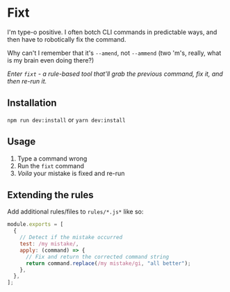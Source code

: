 # Fixt

I'm type-o positive. I often botch CLI commands in predictable ways, and then have to robotically fix the command.

Why can't I remember that it's `--amend`, not `--ammend` (two 'm's, really, what is my brain even doing there?)

_Enter `fixt` - a rule-based tool that'll grab the previous command, fix it, and then re-run it._

## Installation

`npm run dev:install` or `yarn dev:install`

## Usage

1. Type a command wrong
2. Run the `fixt` command
3. _Voila_ your mistake is fixed and re-run

## Extending the rules

Add additional rules/files to `rules/*.js*` like so:

```js
module.exports = [
  {
    // Detect if the mistake occurred
    test: /my mistake/,
    apply: (command) => {
      // Fix and return the corrected command string
      return command.replace(/my mistake/gi, "all better");
    },
  },
];
```
